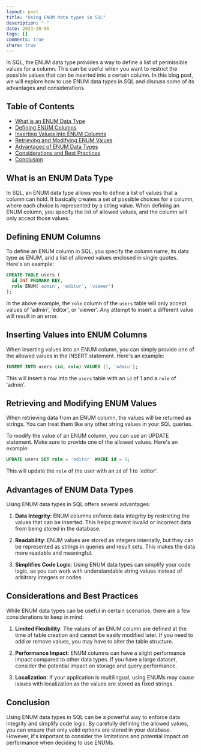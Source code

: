 ```yaml
---
layout: post
title: "Using ENUM data types in SQL"
description: " "
date: 2023-10-06
tags: []
comments: true
share: true
---
```


In SQL, the ENUM data type provides a way to define a list of permissible values for a column. This can be useful when you want to restrict the possible values that can be inserted into a certain column. In this blog post, we will explore how to use ENUM data types in SQL and discuss some of its advantages and considerations.

## Table of Contents
- [What is an ENUM Data Type](#what-is-an-enum-data-type)
- [Defining ENUM Columns](#defining-enum-columns)
- [Inserting Values into ENUM Columns](#inserting-values-into-enum-columns)
- [Retrieving and Modifying ENUM Values](#retrieving-and-modifying-enum-values)
- [Advantages of ENUM Data Types](#advantages-of-enum-data-types)
- [Considerations and Best Practices](#considerations-and-best-practices)
- [Conclusion](#conclusion)

## What is an ENUM Data Type

In SQL, an ENUM data type allows you to define a list of values that a column can hold. It basically creates a set of possible choices for a column, where each choice is represented by a string value. When defining an ENUM column, you specify the list of allowed values, and the column will only accept those values.

## Defining ENUM Columns

To define an ENUM column in SQL, you specify the column name, its data type as ENUM, and a list of allowed values enclosed in single quotes. Here's an example:

```sql
CREATE TABLE users (
  id INT PRIMARY KEY,
  role ENUM('admin', 'editor', 'viewer')
);
```

In the above example, the `role` column of the `users` table will only accept values of 'admin', 'editor', or 'viewer'. Any attempt to insert a different value will result in an error.

## Inserting Values into ENUM Columns

When inserting values into an ENUM column, you can simply provide one of the allowed values in the INSERT statement. Here's an example:

```sql
INSERT INTO users (id, role) VALUES (1, 'admin');
```

This will insert a row into the `users` table with an `id` of 1 and a `role` of 'admin'.

## Retrieving and Modifying ENUM Values

When retrieving data from an ENUM column, the values will be returned as strings. You can treat them like any other string values in your SQL queries.

To modify the value of an ENUM column, you can use an UPDATE statement. Make sure to provide one of the allowed values. Here's an example:

```sql
UPDATE users SET role = 'editor' WHERE id = 1;
```

This will update the `role` of the user with an `id` of 1 to 'editor'.

## Advantages of ENUM Data Types

Using ENUM data types in SQL offers several advantages:

1. **Data Integrity**: ENUM columns enforce data integrity by restricting the values that can be inserted. This helps prevent invalid or incorrect data from being stored in the database.

2. **Readability**: ENUM values are stored as integers internally, but they can be represented as strings in queries and result sets. This makes the data more readable and meaningful.

3. **Simplifies Code Logic**: Using ENUM data types can simplify your code logic, as you can work with understandable string values instead of arbitrary integers or codes.

## Considerations and Best Practices

While ENUM data types can be useful in certain scenarios, there are a few considerations to keep in mind:

1. **Limited Flexibility**: The values of an ENUM column are defined at the time of table creation and cannot be easily modified later. If you need to add or remove values, you may have to alter the table structure.

2. **Performance Impact**: ENUM columns can have a slight performance impact compared to other data types. If you have a large dataset, consider the potential impact on storage and query performance.

3. **Localization**: If your application is multilingual, using ENUMs may cause issues with localization as the values are stored as fixed strings.

## Conclusion

Using ENUM data types in SQL can be a powerful way to enforce data integrity and simplify code logic. By carefully defining the allowed values, you can ensure that only valid options are stored in your database. However, it's important to consider the limitations and potential impact on performance when deciding to use ENUMs.